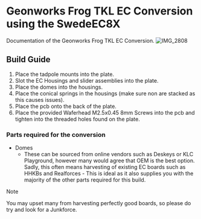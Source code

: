 # Geonworks Frog TKL EC Conversion using the SwedeEC8X
Documentation of the Geonworks Frog TKL EC Conversion. 
![IMG_2808](https://github.com/user-attachments/assets/9e066c7a-82b2-49ed-8bcd-200b5d8ff9b1)


## Build Guide
1. Place the tadpole mounts into the plate. 
2. Slot the EC Housings and slider assemblies into the plate. 
3. Place the domes into the housings. 
4. Place the conical springs in the housings (make sure non are stacked as this causes issues). 
5. Place the pcb onto the back of the plate.
6. Place the provided Waferhead M2.5x0.45 8mm Screws into the pcb and tighten into the threaded holes found on the plate. 

### Parts required for the conversion
- Domes
  - These can be sourced from online vendors such as Deskeys or KLC Playground, however many would agree that OEM is the best option. Sadly, this often means harvesting of existing EC boards such as HHKBs and Realforces - This is ideal as it also supplies you with the   
  majority of the other parts required for this build. 

> [!NOTE]
> You may upset many from harvesting perfectly good boards, so please do try and look for a Junkforce. 
